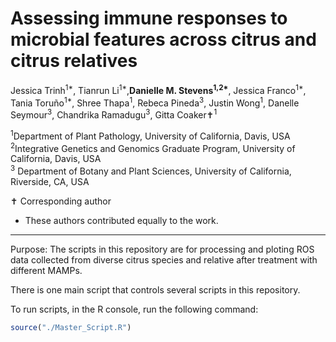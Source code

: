 # Assessing immune responses to microbial features across citrus and citrus relatives 

Jessica Trinh<sup>1\*</sup>, Tianrun Li<sup>1\*</sup>,**Danielle M. Stevens<sup>1,2\*</sup>**, Jessica Franco<sup>1\*</sup>, Tania Toruño<sup>1\*</sup>, Shree Thapa<sup>1</sup>, Rebeca Pineda<sup>3</sup>, Justin Wong<sup>1</sup>, Danelle Seymour<sup>3</sup>, Chandrika Ramadugu<sup>3</sup>, Gitta Coaker✝<sup>1</sup>


<sup>1</sup>Department of Plant Pathology, University of California, Davis, USA <br />
<sup>2</sup>Integrative Genetics and Genomics Graduate Program, University of California, Davis, USA <br />
<sup>3</sup> Department of Botany and Plant Sciences, University of California, Riverside, CA, USA

✝ Corresponding author
* These authors contributed equally to the work. 

-----------------------

Purpose: The scripts in this repository are for processing and ploting ROS data collected from diverse citrus species and relative after treatment with different MAMPs. 


There is one main script that controls several scripts in this repository.  



To run scripts, in the R console, run the following command:
```R
source("./Master_Script.R")

```

